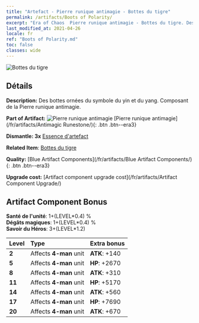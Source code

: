 ```yaml
---
title: "Artefact - Pierre runique antimagie - Bottes du tigre"
permalink: /artifacts/Boots of Polarity/
excerpt: "Era of Chaos  Pierre runique antimagie - Bottes du tigre. Des bottes ornées du symbole du yin et du yang. Composant de la Pierre runique antimagie."
last_modified_at: 2021-04-26
locale: fr
ref: "Boots of Polarity.md"
toc: false
classes: wide
---
```


 ![Bottes du tigre](/images/t/artifact_40233.png)



## Détails

 **Description:** Des bottes ornées du symbole du yin et du yang. Composant de la Pierre runique antimagie.

 **Part of Artifact:** ![Pierre runique antimagie](/images/t/icon_artifact_23.png) [Pierre runique antimagie](/fr/artifacts/Antimagic Runestone/){: .btn .btn--era3}

 **Dismantle: 3x** [Essence d'artefact](/ItemsFR/con_905/)

 **Related Item**: [Bottes du tigre](/ItemsFR/art_120/)

 **Quality:** [Blue Artifact Components](/fr/artifacts/Blue Artifact Components/){: .btn .btn--era3}

 **Upgrade cost:** [Artifact component upgrade cost](/fr/artifacts/Artifact Component Upgrade/)

## Artifact Component Bonus

  **Santé de l'unité**: 1+(LEVEL\*0.4) %<br/>**Dégâts magiques**: 1+(LEVEL\*0.4) %<br/>**Savoir du Héros**: 3+(LEVEL\*1.2)

  |  Level  | Type |    Extra bonus  | 
  |:--------|:-----|:----------------| 
  | **2** | Affects **4-man** unit | **ATK**: +140 | 
  | **5** | Affects **4-man** unit | **HP**: +2670 | 
  | **8** | Affects **4-man** unit | **ATK**: +310 | 
  | **11** | Affects **4-man** unit | **HP**: +5170 | 
  | **14** | Affects **4-man** unit | **ATK**: +560 | 
  | **17** | Affects **4-man** unit | **HP**: +7690 | 
  | **20** | Affects **4-man** unit | **ATK**: +670 | 
